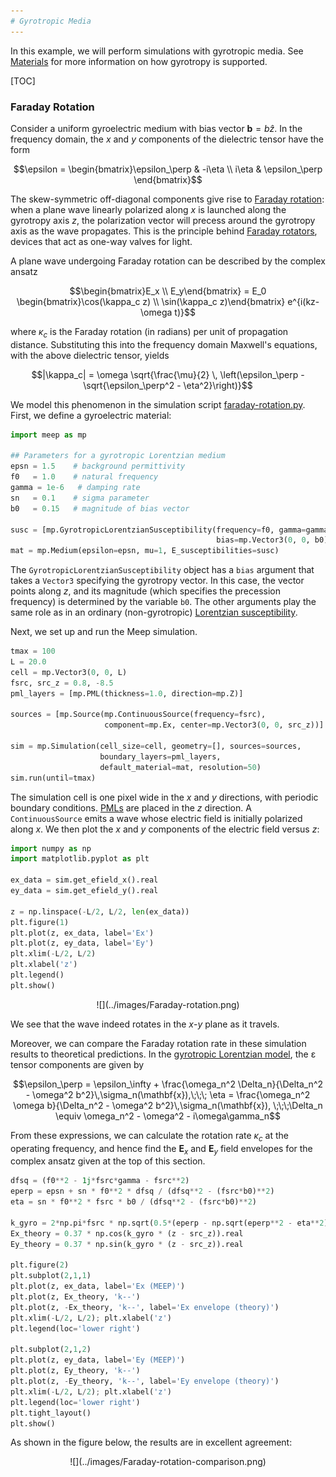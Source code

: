 ```yaml
---
# Gyrotropic Media
---
```


In this example, we will perform simulations with gyrotropic media. See [Materials](../Materials.md#gyrotropic-media) for more information on how gyrotropy is supported.

[TOC]

### Faraday Rotation

Consider a uniform gyroelectric medium with bias vector $\mathbf{b} = b \hat{z}$. In the frequency domain, the *x* and *y* components of the dielectric tensor have the form

$$\epsilon = \begin{bmatrix}\epsilon_\perp & -i\eta \\ i\eta & \epsilon_\perp \end{bmatrix}$$

The skew-symmetric off-diagonal components give rise to [Faraday rotation](https://en.wikipedia.org/wiki/Faraday_effect): when a plane wave linearly polarized along *x* is launched along the gyrotropy axis *z*, the polarization vector will precess around the gyrotropy axis as the wave propagates. This is the principle behind [Faraday rotators](https://en.wikipedia.org/wiki/Faraday_rotator), devices that act as one-way valves for light.

A plane wave undergoing Faraday rotation can be described by the complex ansatz

$$\begin{bmatrix}E_x \\ E_y\end{bmatrix} = E_0 \begin{bmatrix}\cos(\kappa_c z) \\ \sin(\kappa_c z)\end{bmatrix} e^{i(kz-\omega t)}$$

where $\kappa_c$ is the Faraday rotation (in radians) per unit of propagation distance. Substituting this into the frequency domain Maxwell's equations, with the above dielectric tensor, yields

$$|\kappa_c| = \omega \sqrt{\frac{\mu}{2} \, \left(\epsilon_\perp - \sqrt{\epsilon_\perp^2 - \eta^2}\right)}$$

We model this phenomenon in the simulation script [faraday-rotation.py](https://github.com/NanoComp/meep/blob/master/python/examples/faraday-rotation.py). First, we define a gyroelectric material:

```python
import meep as mp

## Parameters for a gyrotropic Lorentzian medium
epsn = 1.5    # background permittivity
f0   = 1.0    # natural frequency
gamma = 1e-6   # damping rate
sn   = 0.1    # sigma parameter
b0   = 0.15   # magnitude of bias vector

susc = [mp.GyrotropicLorentzianSusceptibility(frequency=f0, gamma=gamma, sigma=sn,
                                              bias=mp.Vector3(0, 0, b0))]
mat = mp.Medium(epsilon=epsn, mu=1, E_susceptibilities=susc)
```

The `GyrotropicLorentzianSusceptibility` object has a `bias` argument that takes a `Vector3` specifying the gyrotropy vector. In this case, the vector points along *z*, and its magnitude (which specifies the precession frequency) is determined by the variable `b0`. The other arguments play the same role as in an ordinary (non-gyrotropic) [Lorentzian susceptibility](Material_Dispersion.md).

Next, we set up and run the Meep simulation.

```python
tmax = 100
L = 20.0
cell = mp.Vector3(0, 0, L)
fsrc, src_z = 0.8, -8.5
pml_layers = [mp.PML(thickness=1.0, direction=mp.Z)]

sources = [mp.Source(mp.ContinuousSource(frequency=fsrc),
                     component=mp.Ex, center=mp.Vector3(0, 0, src_z))]

sim = mp.Simulation(cell_size=cell, geometry=[], sources=sources,
                    boundary_layers=pml_layers,
                    default_material=mat, resolution=50)
sim.run(until=tmax)
```

The simulation cell is one pixel wide in the *x* and *y* directions, with periodic boundary conditions. [PMLs](../Perfectly_Matched_Layer.md) are placed in the *z* direction. A `ContinuousSource` emits a wave whose electric field is initially polarized along *x*. We then plot the *x* and *y* components of the electric field versus *z*:

```python
import numpy as np
import matplotlib.pyplot as plt

ex_data = sim.get_efield_x().real
ey_data = sim.get_efield_y().real

z = np.linspace(-L/2, L/2, len(ex_data))
plt.figure(1)
plt.plot(z, ex_data, label='Ex')
plt.plot(z, ey_data, label='Ey')
plt.xlim(-L/2, L/2)
plt.xlabel('z')
plt.legend()
plt.show()
```

<center>
![](../images/Faraday-rotation.png)
</center>

We see that the wave indeed rotates in the *x*-*y* plane as it travels.

Moreover, we can compare the Faraday rotation rate in these simulation results to theoretical predictions. In the [gyrotropic Lorentzian model](../Materials.md#gyrotropic-media), the ε tensor components are given by

$$\epsilon_\perp = \epsilon_\infty + \frac{\omega_n^2 \Delta_n}{\Delta_n^2 - \omega^2 b^2}\,\sigma_n(\mathbf{x}),\;\;\; \eta = \frac{\omega_n^2 \omega b}{\Delta_n^2 - \omega^2 b^2}\,\sigma_n(\mathbf{x}), \;\;\;\Delta_n \equiv \omega_n^2 - \omega^2 - i\omega\gamma_n$$

From these expressions, we can calculate the rotation rate $\kappa_c$ at the operating frequency, and hence find the $\mathbf{E}_x$ and $\mathbf{E}_y$ field envelopes for the complex ansatz given at the top of this section.

```python
dfsq = (f0**2 - 1j*fsrc*gamma - fsrc**2)
eperp = epsn + sn * f0**2 * dfsq / (dfsq**2 - (fsrc*b0)**2)
eta = sn * f0**2 * fsrc * b0 / (dfsq**2 - (fsrc*b0)**2)

k_gyro = 2*np.pi*fsrc * np.sqrt(0.5*(eperp - np.sqrt(eperp**2 - eta**2)))
Ex_theory = 0.37 * np.cos(k_gyro * (z - src_z)).real
Ey_theory = 0.37 * np.sin(k_gyro * (z - src_z)).real

plt.figure(2)
plt.subplot(2,1,1)
plt.plot(z, ex_data, label='Ex (MEEP)')
plt.plot(z, Ex_theory, 'k--')
plt.plot(z, -Ex_theory, 'k--', label='Ex envelope (theory)')
plt.xlim(-L/2, L/2); plt.xlabel('z')
plt.legend(loc='lower right')

plt.subplot(2,1,2)
plt.plot(z, ey_data, label='Ey (MEEP)')
plt.plot(z, Ey_theory, 'k--')
plt.plot(z, -Ey_theory, 'k--', label='Ey envelope (theory)')
plt.xlim(-L/2, L/2); plt.xlabel('z')
plt.legend(loc='lower right')
plt.tight_layout()
plt.show()
```

As shown in the figure below, the results are in excellent agreement:

<center>
![](../images/Faraday-rotation-comparison.png)
</center>
